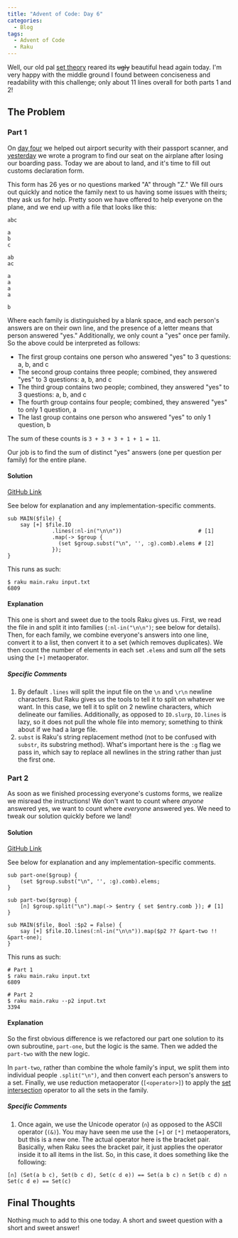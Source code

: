 ```yaml
---
title: "Advent of Code: Day 6"
categories:
  - Blog
tags:
  - Advent of Code
  - Raku
---
```


Well, our old pal [set theory](https://en.wikipedia.org/wiki/Set_theory) reared its ~~ugly~~ beautiful head again today. I'm very happy with the middle ground I found between conciseness and readability with this challenge; only about 11 lines overall for both parts 1 and 2!

## The Problem

### Part 1

On [day four](https://aaronreidsmith.github.io/blog/advent-of-code-day-04/) we helped out airport security with their passport scanner, and [yesterday](https://aaronreidsmith.github.io/blog/advent-of-code-day-05/) we wrote a program to find our seat on the airplane after losing our boarding pass. Today we are about to land, and it's time to fill out customs declaration form.

This form has 26 yes or no questions marked "A" through "Z." We fill ours out quickly and notice the family next to us having some issues with theirs; they ask us for help. Pretty soon we have offered to help everyone on the plane, and we end up with a file that looks like this:

```
abc

a
b
c

ab
ac

a
a
a
a

b
```

Where each family is distinguished by a blank space, and each person's answers are on their own line, and the presence of a letter means that person answered "yes." Additionally, we only count a "yes" once per family. So the above could be interpreted as follows:

- The first group contains one person who answered "yes" to 3 questions: a, b, and c
- The second group contains three people; combined, they answered "yes" to 3 questions: a, b, and c
- The third group contains two people; combined, they answered "yes" to 3 questions: a, b, and c
- The fourth group contains four people; combined, they answered "yes" to only 1 question, a
- The last group contains one person who answered "yes" to only 1 question, b

The sum of these counts is `3 + 3 + 3 + 1 + 1 = 11`.

Our job is to find the sum of distinct "yes" answers (one per question per family) for the entire plane.

#### Solution

[GitHub Link](https://github.com/aaronreidsmith/advent-of-code/blob/main/2020/06/raku/main.raku)

See below for explanation and any implementation-specific comments.

```
sub MAIN($file) {
    say [+] $file.IO
              .lines(:nl-in("\n\n"))                        # [1]
              .map(-> $group {
                (set $group.subst("\n", '', :g).comb).elems # [2]
              });
}
```

This runs as such:

```
$ raku main.raku input.txt
6809
```

#### Explanation

This one is short and sweet due to the tools Raku gives us. First, we read the file in and split it into families (`:nl-in("\n\n")`; see below for details). Then, for each family, we combine everyone's answers into one line, convert it to a list, then convert it to a set (which removes duplicates). We then count the number of elements in each set `.elems` and sum _all_ the sets using the `[+]` metaoperator.

##### Specific Comments

1. By default `.lines` will split the input file on the `\n` and `\r\n` newline characters. But Raku gives us the tools to tell it to split on whatever we want. In this case, we tell it to split on 2 newline characters, which delineate our families. Additionally, as opposed to `IO.slurp`, `IO.lines` is lazy, so it does not pull the whole file into memory; something to think about if we had a large file.
2. `subst` is Raku's string replacement method (not to be confused with `substr`, its substring method). What's important here is the `:g` flag we pass in, which say to replace all newlines in the string rather than just the first one.

### Part 2

As soon as we finished processing everyone's customs forms, we realize we misread the instructions! We don't want to count where _anyone_ answered yes, we want to count where _everyone_ answered yes. We need to tweak our solution quickly before we land!

#### Solution

[GitHub Link](https://github.com/aaronreidsmith/advent-of-code/blob/main/2020/06/raku/main.raku)

See below for explanation and any implementation-specific comments.

```
sub part-one($group) {
    (set $group.subst("\n", '', :g).comb).elems;
}

sub part-two($group) {
    [∩] $group.split("\n").map(-> $entry { set $entry.comb }); # [1]
}

sub MAIN($file, Bool :$p2 = False) {
    say [+] $file.IO.lines(:nl-in("\n\n")).map($p2 ?? &part-two !! &part-one);
}
```

This runs as such:

```
# Part 1
$ raku main.raku input.txt
6809

# Part 2
$ raku main.raku --p2 input.txt
3394
```

#### Explanation

So the first obvious difference is we refactored our part one solution to its own subroutine, `part-one`, but the logic is the same. Then we added the `part-two` with the new logic.

In `part-two`, rather than combine the whole family's input, we split them into individual people `.split("\n")`, and then convert each person's answers to a set. Finally, we use reduction metaoperator (`[<operator>]`) to apply the [set intersection](https://en.wikipedia.org/wiki/Intersection_(set_theory)) operator to all the sets in the family.

##### Specific Comments

1. Once again, we use the Unicode operator (`∩`) as opposed to the ASCII operator (`(&)`). You may have seen me use the `[+]` or `[*]` metaoperators, but this is a new one. The actual operator here is the bracket pair. Basically, when Raku sees the bracket pair, it just applies the operator inside it to all items in the list. So, in this case, it does something like the following:

```
[∩] (Set(a b c), Set(b c d), Set(c d e)) == Set(a b c) ∩ Set(b c d) ∩ Set(c d e) == Set(c)
```


## Final Thoughts

Nothing much to add to this one today. A short and sweet question with a short and sweet answer!